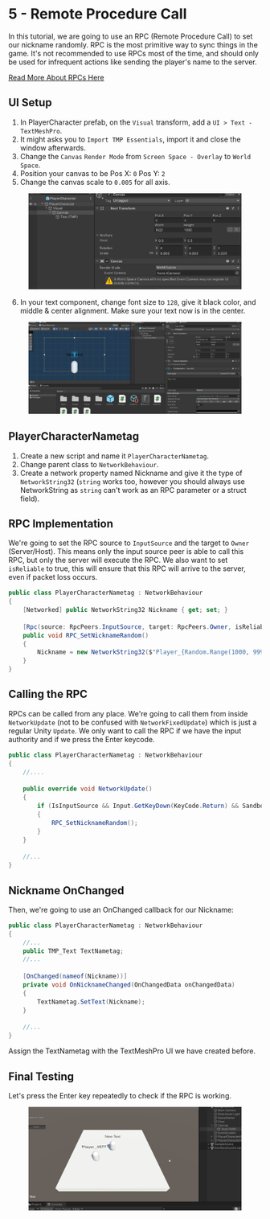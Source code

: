 # 5 - Remote Procedure Call
In this tutorial, we are going to use an RPC (Remote Procedure Call) to set our nickname randomly. RPC is the most primitive way to sync things in the game. It's not recommended to use RPCs most of the time, and should only be used for infrequent actions like sending the player's name to the server.

[Read More About RPCs Here](remote-procedure-calls-rpcs.md)

## UI Setup

1. In PlayerCharacter prefab, on the `Visual` transform, add a `UI > Text - TextMeshPro`.
2. It might asks you to `Import TMP Essentials`, import it and close the window afterwards.
3. Change the `Canvas` `Render Mode` from `Screen Space - Overlay` to `World Space`.
4. Position your canvas to be 
    Pos X: `0`
    Pos Y: `2 `
5. Change the canvas scale to `0.005` for all axis.

<figure><img src="../../images/getting-started/105-canvas.png" alt=""><figcaption></figcaption></figure>

6. In your text component, change font size to `128`, give it black color, and middle & center alignment. Make sure your text now is in the center.

<figure><img src="../../images/getting-started/105-tmp.png" alt=""><figcaption></figcaption></figure>

## PlayerCharacterNametag

1. Create a new script and name it `PlayerCharacterNametag`.
2. Change parent class to `NetworkBehaviour`.
3. Create a network property named Nickname and give it the type of `NetworkString32` (`string` works too, however you should always use NetworkString as `string` can't work as an RPC parameter or a struct field).

## RPC Implementation

We're going to set the RPC source to `InputSource` and the target to `Owner` (Server/Host). This means only the input source peer is able to call this RPC, but only the server will execute the RPC. We also want to set `isReliable` to true, this will ensure that this RPC will arrive to the server, even if packet loss occurs.

```cs
public class PlayerCharacterNametag : NetworkBehaviour
{
    [Networked] public NetworkString32 Nickname { get; set; }

    [Rpc(source: RpcPeers.InputSource, target: RpcPeers.Owner, isReliable: true)]
    public void RPC_SetNicknameRandom()
    {
        Nickname = new NetworkString32($"Player_{Random.Range(1000, 9999)}");
    }
}
```

## Calling the RPC

RPCs can be called from any place. We're going to call them from inside `NetworkUpdate` (not to be confused with `NetworkFixedUpdate`) which is just a regular Unity `Update`.
We only want to call the RPC if we have the input authority and if we press the Enter keycode.

```cs
public class PlayerCharacterNametag : NetworkBehaviour
{
    //....

    public override void NetworkUpdate()
    {
        if (IsInputSource && Input.GetKeyDown(KeyCode.Return) && Sandbox.InputEnabled)
        {
            RPC_SetNicknameRandom();
        }
    }

    //...
}
```


## Nickname OnChanged
Then, we're going to use an OnChanged callback for our Nickname:

```cs
public class PlayerCharacterNametag : NetworkBehaviour
{
    //...
    public TMP_Text TextNametag;
    //...

    [OnChanged(nameof(Nickname))]
    private void OnNicknameChanged(OnChangedData onChangedData)
    {
        TextNametag.SetText(Nickname);
    }

    //...
}
```

Assign the TextNametag with the TextMeshPro UI we have created before.

## Final Testing

Let's press the Enter key repeatedly to check if the RPC is working.

<figure><img src="../../images/getting-started/105-nametag.gif" alt=""><figcaption></figcaption></figure>